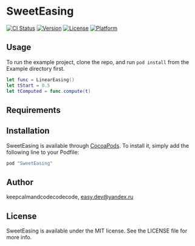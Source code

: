 # SweetEasing

[![CI Status](http://img.shields.io/travis/keepcalmandcodecodecode/SweetEasing.svg?style=flat)](https://travis-ci.org/keepcalmandcodecodecode/SweetEasing)
[![Version](https://img.shields.io/cocoapods/v/SweetEasing.svg?style=flat)](http://cocoapods.org/pods/SweetEasing)
[![License](https://img.shields.io/cocoapods/l/SweetEasing.svg?style=flat)](http://cocoapods.org/pods/SweetEasing)
[![Platform](https://img.shields.io/cocoapods/p/SweetEasing.svg?style=flat)](http://cocoapods.org/pods/SweetEasing)

## Usage

To run the example project, clone the repo, and run `pod install` from the Example directory first.

```swift
let func = LinearEasing()
let tStart = 0.5
let tComputed = func.compute(t)
```

## Requirements

## Installation

SweetEasing is available through [CocoaPods](http://cocoapods.org). To install
it, simply add the following line to your Podfile:

```ruby
pod "SweetEasing"
```

## Author

keepcalmandcodecodecode, easy.dev@yandex.ru

## License

SweetEasing is available under the MIT license. See the LICENSE file for more info.
